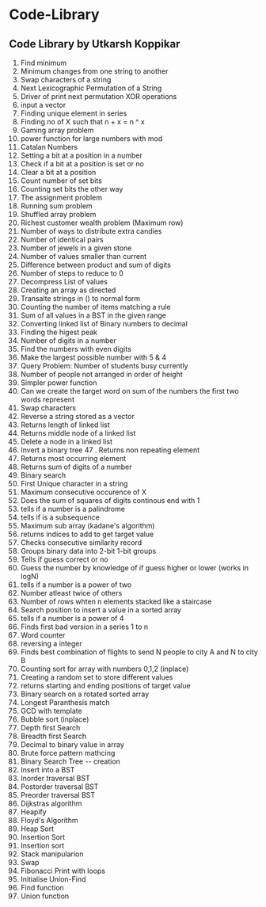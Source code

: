 # Code-Library

## Code Library by Utkarsh Koppikar

1. Find minimum
 2. Minimum changes from one string to another
 3. Swap characters of a string
 4. Next Lexicographic Permutation of a String
 5. Driver of print next permutation XOR operations
 6. input a vector
 7. Finding unique element in series
 8. Finding no of X such that n + x = n ^ x
 9. Gaming array problem
 10. power function for large numbers with mod
 11. Catalan Numbers
 12. Setting a bit at a position in a number
 13. Check if a bit at a position is set or no
 14. Clear a bit at a position
 15. Count number of set bits
 16. Counting set bits the other way
 17. The assignment problem
 18. Running sum problem
 19. Shuffled array problem
 20. Richest customer wealth problem (Maximum row)
 21. Number of ways to distribute extra candies
 22. Number of identical pairs
 23. Number of jewels in a given stone
 24. Number of values smaller than current
 25. Difference between product and sum of digits
 26. Number of steps to reduce to 0
 27. Decompress List of values
 28. Creating an array as directed
 29. Transalte strings in () to normal form
 30. Counting the number of items matching a rule
 31. Sum of all values in a BST in the given range
 32. Converting linked list of Binary numbers to decimal
 33. Finding the higest peak
 34. Number of digits in a number
 35. Find the numbers with even digits
 36. Make the largest possible number with 5 & 4
 37. Query Problem: Number of students busy currently
 38. Number of people not arranged in order of height
 39. Simpler power function
 40. Can we create the target word on sum of the numbers the first two words represent
 41. Swap characters
 42. Reverse a string stored as a vector
 43. Returns length of linked list
 44. Returns middle node of a linked list
 45. Delete a node in a linked list
 46. Invert a binary tree
 47 . Returns non repeating element
 48. Returns most occurring element
 49. Returns sum of digits of a number
 50. Binary search
 51. First Unique character in a string
 52. Maximum consecutive occurence of X
 53. Does the sum of squares of digits continous end with 1
 54. tells if a number is a palindrome
 55. tells if is a subsequence
 56. Maximum sub array (kadane's algorithm)
 57. returns indices to add to get target value
 58. Checks consecutive similarity record
 59. Groups binary data into 2-bit 1-bit groups
 60. Tells if guess correct or no
 61. Guess the number by knowledge of if guess higher or lower (works in logN)
 62. tells if a number is a power of two
 63. Number atleast twice of others
 64. Number of rows whten n elements stacked like a staircase
 65. Search position to insert a value in a sorted array
 66. tells if a number is a power of 4
 67. Finds first bad version in a series 1 to n
 68. Word counter
 69. reversing a integer
 70. Finds best combination of flights to send N people to city A and N to city B
 71. Counting sort for array with numbers 0,1,2 (inplace)
 72. Creating a random set to store different values
 76. returns starting and ending positions of target value
 77. Binary search on a rotated sorted array
 78. Longest Paranthesis match
 79. GCD with template
 80. Bubble sort (inplace)
 81. Depth first Search
 82. Breadth first Search
 83. Decimal to binary value in array
 84. Brute force pattern mathcing
 85. Binary Search Tree -- creation
 86. Insert into a BST
 87. Inorder traversal BST
 88. Postorder traversal BST
 89. Preorder traversal BST
 90. Dijkstras algorithm
 91. Heapify
 92. Floyd's Algorithm
 93. Heap Sort
 94. Insertion Sort
 95. Insertion sort
 96. Stack manipularion
 97. Swap
 98. Fibonacci Print with loops
 99. Initialise Union-Find
 100. Find function
 101. Union function
